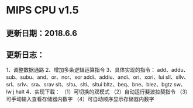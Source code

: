 # MIPS CPU v1.5
## 更新日期：2018.6.6
## 更新日志：
1、调整数据通路
2、增加多条逻辑运算指令
3、具体实现的指令：
add、addu、sub、subu、and、or、nor、xor
addi、addiu、andi、ori、xori、lui
sll、sllv、srl、srlv、sra、srav
slt、sltu、slti、sltui
bltz、beq、bne、blez、bgtz
sw、lw
j
halt
4、实现下载：
（1）可切换的双模式
（2）自动运行斐波拉契指令
（3）可手动输入查看存储器内数字
（4）可自动顺序显示存储器内数字
